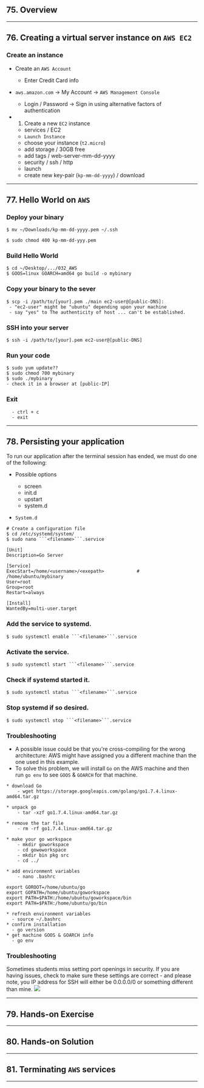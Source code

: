 ## 75. Overview

***

## 76. Creating a virtual server instance on `AWS EC2`

### Create an instance

* Create an `AWS Account`
    - Enter Credit Card info

* `aws.amazon.com` -> My Account -> `AWS Management Console` 
    - Login / Password -> Sign in using alternative factors of authentication

* 1. Create a new `EC2` instance
    - services / EC2
    - `Launch Instance`
    - choose your instance (`t2.micro`)
    - add storage / 30GB free 
    - add tags / web-server-mm-dd-yyyy
    - security / ssh / http
    - launch
    - create new key-pair (`kp-mm-dd-yyyy`) / download

***

## 77. Hello World on `AWS`

### Deploy your binary

```
$ mv ~/Downloads/kp-mm-dd-yyyy.pem ~/.ssh
```

```
$ sudo chmod 400 kp-mm-dd-yyy.pem
```

### Build Hello World
```
$ cd ~/Desktop/.../032_AWS
$ GOOS=linux GOARCH=amd64 go build -o mybinary
```

### Copy your binary to the sever
```
$ scp -i /path/to/[your].pem ./main ec2-user@[public-DNS]:
 - "ec2-user" might be "ubuntu" depending upon your machine
 - say "yes" to The authenticity of host ... can't be established.
```

### SSH into your server

```
$ ssh -i /path/to/[your].pem ec2-user@[public-DNS]
```

### Run your code
```
$ sudo yum update??
$ sudo chmod 700 mybinary
$ sudo ./mybinary
- check it in a browser at [public-IP]
```

### Exit
```
  - ctrl + c
  - exit
```

***

## 78. Persisting your application

To run our application after the terminal session has ended, we must do one of the following:

* Possible options
    - screen
    - init.d
    - upstart
    - system.d

* `System.d`

```
# Create a configuration file
$ cd /etc/systemd/system/
$ sudo nano ```<filename>```.service
```

```
[Unit]
Description=Go Server

[Service]
ExecStart=/home/<username>/<exepath>            # /home/ubuntu/mybinary
User=root
Group=root
Restart=always

[Install]
WantedBy=multi-user.target
```

### Add the service to systemd.

```
$ sudo systemctl enable ```<filename>```.service
```

### Activate the service.

```
$ sudo systemctl start ```<filename>```.service
```

### Check if systemd started it.

```
$ sudo systemctl status ```<filename>```.service
```

### Stop systemd if so desired.

```
$ sudo systemctl stop ```<filename>```.service
```

### Troubleshooting

* A possible issue could be that you're cross-compiling for the wrong architecture: AWS might have assigned you a different machine than the one used in this example. 
* To solve this problem, we will install `Go` on the AWS machine and then run `go env` to see `GOOS` & `GOARCH` for that machine.

```
* download Go
    - wget https://storage.googleapis.com/golang/go1.7.4.linux-amd64.tar.gz

* unpack go
    - tar -xzf go1.7.4.linux-amd64.tar.gz

* remove the tar file
    - rm -rf go1.7.4.linux-amd64.tar.gz

* make your go workspace
    - mkdir goworkspace
    - cd gowoworkspace
    - mkdir bin pkg src
    - cd ../
```

```
* add environment variables
    - nano .bashrc

export GOROOT=/home/ubuntu/go
export GOPATH=/home/ubuntu/goworkspace
export PATH=$PATH:/home/ubuntu/goworkspace/bin
export PATH=$PATH:/home/ubuntu/go/bin
```

```
* refresh environment variables
  - source ~/.bashrc
* confirm installation
  - go version
* get machine GOOS & GOARCH info
  - go env
```

### Troubleshooting

Sometimes students miss setting port openings in security. If you are having issues, check to make sure these settings are correct - and please note, you IP address for SSH will either be 0.0.0.0/0 or something different than mine.
![](security.png)

***

## 79. Hands-on Exercise

***

## 80. Hands-on Solution

***

## 81. Terminating `AWS` services

***
